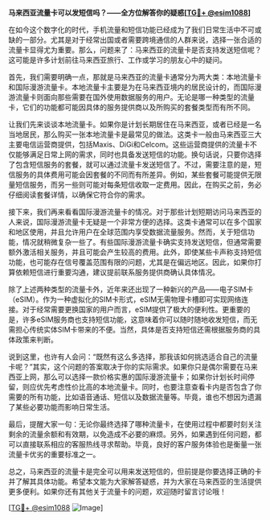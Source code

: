 **马来西亚流量卡可以发短信吗？——全方位解答你的疑惑[[TG💪+ @esim1088](https://t.me/s/esim1088)]**

在如今这个数字化的时代，手机流量和短信功能已经成为了我们日常生活中不可或缺的一部分。尤其是对于经常出国或者需要跨境通信的人群来说，选择一张合适的流量卡显得尤为重要。那么，问题来了：马来西亚的流量卡是否支持发送短信呢？这可能是许多计划前往马来西亚旅行、工作或学习的朋友心中的疑问。

首先，我们需要明确一点，那就是马来西亚的流量卡通常分为两大类：本地流量卡和国际漫游流量卡。本地流量卡主要是为在马来西亚境内的居民设计的，而国际漫游流量卡则面向那些需要在国外使用数据服务的用户。无论是哪一种类型的流量卡，它们的功能都可能因具体的服务提供商以及所购买的套餐类型而有所不同。

让我们先来谈谈本地流量卡。如果你是计划长期居住在马来西亚，或者已经是一名当地居民，那么购买一张本地流量卡是最常见的做法。这类卡一般由马来西亚三大主要电信运营商提供，包括Maxis、DiGi和Celcom。这些运营商提供的流量卡不仅能够满足日常上网的需求，同时也具备发送短信的功能。换句话说，只要你选择了包含短信服务的套餐，就可以通过流量卡发送短信了。不过，需要注意的是，短信服务的具体费用可能会因套餐的不同而有所差异。例如，某些套餐可能提供无限量短信服务，而另一些则可能对每条短信收取一定费用。因此，在购买之前，务必仔细阅读套餐详情，以确保它符合你的需求。

接下来，我们再来看看国际漫游流量卡的情况。对于那些计划短期访问马来西亚的人来说，国际漫游流量卡无疑是一个非常方便的选择。这类卡通常可以在多个国家和地区使用，并且允许用户在全球范围内享受数据流量服务。然而，关于短信功能，情况就稍微复杂一些了。有些国际漫游流量卡确实支持发送短信，但通常需要额外激活相关服务，并且可能会产生较高的费用。此外，即使某些卡声称支持短信功能，也可能存在信号覆盖范围有限的问题，尤其是在偏远地区。因此，如果你打算依赖短信进行重要沟通，建议提前联系服务提供商确认具体情况。

除了上述两种类型的流量卡外，近年来还出现了一种新兴的产品——电子SIM卡（eSIM）。作为一种虚拟化的SIM卡形式，eSIM无需物理卡槽即可实现网络连接。对于经常需要更换国家的用户而言，eSIM提供了极大的便利性。更重要的是，许多eSIM服务商也支持短信功能，这意味着你可以随时随地收发短信，而无需担心传统实体SIM卡带来的不便。当然，具体是否支持短信还需根据服务商的具体政策来判断。

说到这里，也许有人会问：“既然有这么多选择，那我该如何挑选适合自己的流量卡呢？”其实，这个问题的答案取决于你的实际需求。如果你只是偶尔需要在马来西亚上网，那么可以选择一款价格实惠的国际漫游流量卡；如果你计划长时间停留，则应优先考虑性价比高的本地流量卡。同时，也要注意查看卡内是否包含了你需要的所有功能，比如语音通话、短信以及数据流量等。毕竟，谁也不想因为遗漏了某些必要功能而影响日常生活。

最后，提醒大家一句：无论你最终选择了哪种流量卡，在使用过程中都要时刻关注剩余的流量余额和有效期，以免造成不必要的麻烦。另外，如果遇到任何问题，都可以直接联系相应的客服热线寻求帮助。毕竟，良好的客户服务体验也是衡量一张流量卡优劣的重要标准之一。

总之，马来西亚的流量卡是完全可以用来发送短信的，但前提是你要选择正确的卡并了解其具体功能。希望本文能为大家解答疑惑，并为大家在马来西亚的生活提供更多便利。如果你还有其他关于流量卡的问题，欢迎随时留言讨论哦！

[[TG💪+ @esim1088](https://t.me/s/esim1088) ![Image](https://i.postimg.cc/4NQfJmqS/Snipaste-2025-05-13-00-14-12.png)]